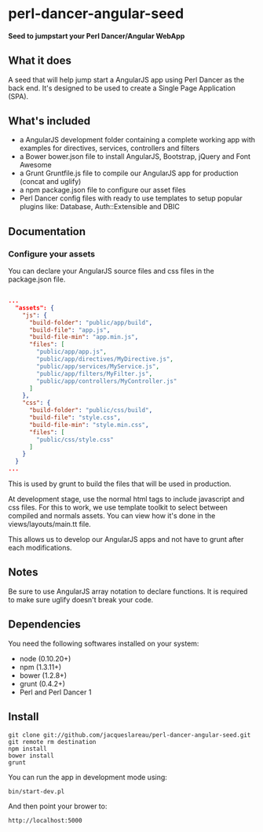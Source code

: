 ﻿# perl-dancer-angular-seed

#### Seed to jumpstart your Perl Dancer/Angular WebApp 

## What it does

A seed that will help jump start a AngularJS app using Perl Dancer as the back end.
It's designed to be used to create a Single Page Application (SPA).  

## What's included

 - a AngularJS development folder containing a complete working app with examples for directives,
   services, controllers and filters
 - a Bower bower.json file to install AngularJS, Bootstrap, jQuery and Font Awesome
 - a Grunt Gruntfile.js file to compile our AngularJS app for production (concat and uglify)
 - a npm package.json file to configure our asset files
 - Perl Dancer config files with ready to use templates to setup popular plugins like: 
   Database, Auth::Extensible and DBIC

## Documentation

### Configure your assets

You can declare your AngularJS source files and css files in the package.json file. 

```json

...
  "assets": {
    "js": {
      "build-folder": "public/app/build",
      "build-file": "app.js",
      "build-file-min": "app.min.js",
      "files": [
        "public/app/app.js",
        "public/app/directives/MyDirective.js",
        "public/app/services/MyService.js",
        "public/app/filters/MyFilter.js",
        "public/app/controllers/MyController.js"
      ]
    },
    "css": {
      "build-folder": "public/css/build",
      "build-file": "style.css",
      "build-file-min": "style.min.css",
      "files": [
        "public/css/style.css"
      ]
    }
  }
...

```

This is used by grunt to build the files that will be used in production.

At development stage, use the normal html tags to include javascript and css files.
For this to work, we use template toolkit to select between compiled and normals assets.
You can view how it's done in the views/layouts/main.tt file.

This allows us to develop our AngularJS apps and not have to grunt after each modifications. 

## Notes

Be sure to use AngularJS array notation to declare functions. It is required to make sure uglify 
doesn't break your code.

## Dependencies

You need the following softwares installed on your system:

- node (0.10.20+)
- npm (1.3.11+)
- bower (1.2.8+)
- grunt (0.4.2+)
- Perl and Perl Dancer 1

## Install

```
git clone git://github.com/jacqueslareau/perl-dancer-angular-seed.git
git remote rm destination
npm install
bower install
grunt
```

You can run the app in development mode using:

```
bin/start-dev.pl
```

And then point your brower to:

```
http://localhost:5000
```